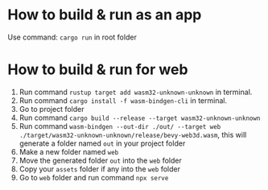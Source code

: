 # How to build & run as an app

Use command: `cargo run` in root folder

# How to build & run for web

1. Run command `rustup target add wasm32-unknown-unknown` in terminal.
2. Run command `cargo install -f wasm-bindgen-cli` in terminal.
1. Go to project folder
2. Run command `cargo build --release --target wasm32-unknown-unknown`
3. Run command `wasm-bindgen --out-dir ./out/ --target web ./target/wasm32-unknown-unknown/release/bevy-web3d.wasm`, this will generate a folder named `out` in your project folder
4. Make a new folder named `web`
5. Move the generated folder `out` into the `web` folder
6. Copy your `assets` folder if any into the `web` folder
7. Go to `web` folder and run command `npx serve`